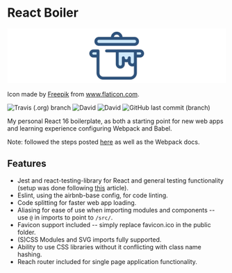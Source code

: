 # React Boiler

![Pot Logo](pot_logo.png 'Pot Logo')

Icon made by [Freepik](https://www.flaticon.com/authors/freepik) from www.flaticon.com.

![Travis (.org) branch](https://img.shields.io/travis/vzhny/react-boiler/master?style=for-the-badge)
![David](https://img.shields.io/david/vzhny/react-boiler?style=for-the-badge)
![David](https://img.shields.io/david/dev/vzhny/react-boiler?style=for-the-badge)
![GitHub last commit (branch)](https://img.shields.io/github/last-commit/vzhny/react-boiler/master)

My personal React 16 boilerplate, as both a starting point for new web apps and learning experience configuring Webpack and Babel.

Note: followed the steps posted [here](https://auralinna.blog/) as well as the Webpack docs.

## Features

- Jest and react-testing-library for React and general testing functionality (setup was done following [this](https://link.medium.com/fhDZqcKLNT) article).
- Eslint, using the airbnb-base config, for code linting.
- Code splitting for faster web app loading.
- Aliasing for ease of use when importing modules and components -- use `@` in imports to point to `/src/`.
- Favicon support included -- simply replace favicon.ico in the public folder.
- (S)CSS Modules and SVG imports fully supported.
- Ability to use CSS libraries without it conflicting with class name hashing.
- Reach router included for single page application functionality.
